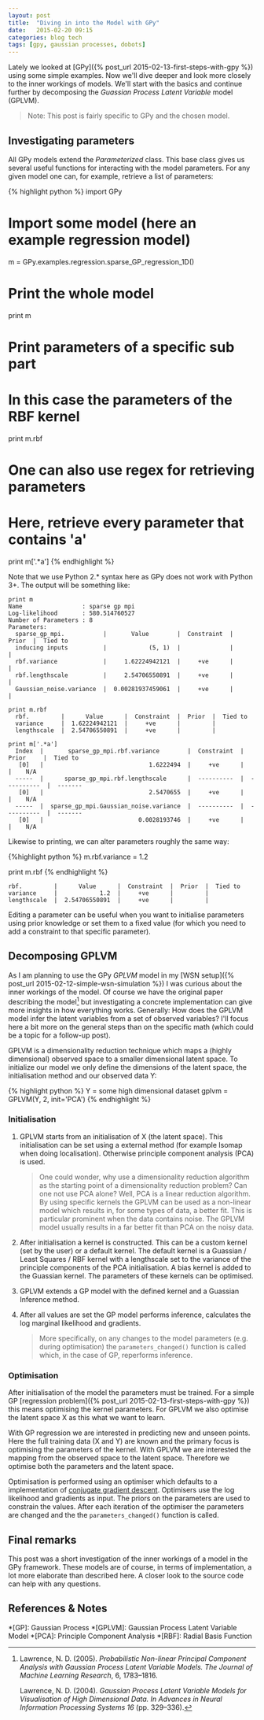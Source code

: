 ```yaml
---
layout: post
title:  "Diving in into the Model with GPy"
date:   2015-02-20 09:15
categories: blog tech
tags: [gpy, gaussian processes, dobots]
---
```


Lately we looked at [GPy]({% post_url 2015-02-13-first-steps-with-gpy %}) using some simple examples. Now we'll dive deeper and look more closely to the inner workings of models. We'll start with the basics and continue further by decomposing the _Guassian Process Latent Variable_ model (GPLVM).

> Note: This post is fairly specific to GPy and the chosen model.

## Investigating parameters

All GPy models extend the _Parameterized_ class. This base class gives us several useful functions for interacting with the model parameters. For any given model one can, for example, retrieve a list of parameters:

{% highlight python %}
import GPy

# Import some model (here an example regression model)
m = GPy.examples.regression.sparse_GP_regression_1D()

# Print the whole model
print m

# Print parameters of a specific sub part
# In this case the parameters of the RBF kernel
print m.rbf

# One can also use regex for retrieving parameters
# Here, retrieve every parameter that contains 'a'
print m['.*a']
{% endhighlight %}

Note that we use Python 2.* syntax here as GPy does not work with Python 3+. The output will be something like:

	print m
	Name                 : sparse gp mpi
	Log-likelihood       : 580.514760527
	Number of Parameters : 8
	Parameters:
	  sparse_gp_mpi.           |       Value        |  Constraint  |  Prior  |  Tied to
	  inducing inputs          |            (5, 1)  |              |         |         
	  rbf.variance             |     1.62224942121  |     +ve      |         |         
	  rbf.lengthscale          |     2.54706550891  |     +ve      |         |         
	  Gaussian_noise.variance  |  0.00281937459061  |     +ve      |         |      

	print m.rbf
	  rbf.         |      Value      |  Constraint  |  Prior  |  Tied to
	  variance     |  1.62224942121  |     +ve      |         |         
	  lengthscale  |  2.54706550891  |     +ve      |         |        

	print m['.*a']
	  Index  |       sparse_gp_mpi.rbf.variance        |  Constraint  |    Prior     |  Tied to
	   [0]   |                              1.6222494  |     +ve      |              |    N/A    
	  -----  |      sparse_gp_mpi.rbf.lengthscale      |  ----------  |  ----------  |  -------
	   [0]   |                              2.5470655  |     +ve      |              |    N/A    
	  -----  |  sparse_gp_mpi.Gaussian_noise.variance  |  ----------  |  ----------  |  -------
	   [0]   |                           0.0028193746  |     +ve      |              |    N/A    

Likewise to printing, we can alter parameters roughly the same way:

{%highlight python %}
m.rbf.variance = 1.2

print m.rbf
{% endhighlight %}

	rbf.         |      Value      |  Constraint  |  Prior  |  Tied to
	variance     |            1.2  |     +ve      |         |         
	lengthscale  |  2.54706550891  |     +ve      |         |         

Editing a parameter can be useful when you want to initialise parameters using prior knowledge or set them to a fixed value (for which you need to add a constraint to that specific parameter).

## Decomposing GPLVM

As I am planning to use the GPy _GPLVM_ model in my [WSN setup]({% post_url 2015-02-12-simple-wsn-simulation %}) I was curious about the inner workings of the model. Of course we have the original paper describing the model[^1] but investigating a concrete implementation can give more insights in how everything works. Generally: How does the GPLVM model infer the latent variables from a set of observed variables? I'll focus here a bit more on the general steps than on the specific math (which could be a topic for a follow-up post).

GPLVM is a dimensionality reduction technique which maps a (highly dimensional) observed space to a smaller dimensional latent space. To initialize our model we only define the dimensions of the latent space, the initialisation method and our observed data Y:

{% highlight python %}
Y = some high dimensional dataset
gplvm = GPLVM(Y, 2, init='PCA')
{% endhighlight %}

### Initialisation

1. GPLVM starts from an initialisation of X (the latent space). This initialisation can be set using a external method (for example Isomap when doing localisation). Otherwise principle component analysis (PCA) is used.

	> One could wonder, why use a dimensionality reduction algorithm as the starting point of a dimensionality reduction problem? Can one not use PCA alone? Well, PCA is a linear reduction algorithm. By using specific kernels the GPLVM can be used as a non-linear model which results in, for some types of data, a better fit. This is particular prominent when the data contains noise. The GPLVM model usually results in a far better fit than PCA on the noisy data.

2. After initialisation a kernel is constructed. This can be a custom kernel (set by the user) or a default kernel. The default kernel is a Guassian / Least Squares / RBF kernel with a lengthscale set to the variance of the principle components of the PCA initialisation. A bias kernel is added to the Guassian kernel. The parameters of these kernels can be optimised.

3. GPLVM extends a GP model with the defined kernel and a Guassian Inference method.

4. After all values are set the GP model performs inference, calculates the log marginal likelihood and gradients.

	> More specifically, on any changes to the model parameters (e.g. during optimisation) the `parameters_changed()` function is called which, in the case of GP, reperforms inference.

### Optimisation

After initialisation of the model the parameters must be trained. For a simple GP [regression problem]({% post_url 2015-02-13-first-steps-with-gpy %}) this means optimising the kernel parameters. For GPLVM we also optimise the latent space X as this what we want to learn.

With GP regression we are interested in predicting new and unseen points. Here the full training data (X and Y) are known and the primary focus is optimising the parameters of the kernel. With GPLVM we are interested the mapping from the observed space to the latent space. Therefore we optimise both the parameters and the latent space.

Optimisation is performed using an optimiser which defaults to a implementation of [conjugate gradient descent](http://en.wikipedia.org/wiki/Conjugate_gradient_method). Optimisers use the log likelihood and gradients as input. The priors on the parameters are used to constrain the values. After each iteration of the optimiser the parameters are changed and the the `parameters_changed()` function is called.

## Final remarks

This post was a short investigation of the inner workings of a model in the GPy framework. These models are of course, in terms of implementation, a lot more elaborate than described here. A closer look to the source code can help with any questions.

## References & Notes

[^1]: Lawrence, N. D. (2005). _Probabilistic Non-linear Principal Component Analysis with Gaussian Process Latent Variable Models. The Journal of Machine Learning Research_, 6, 1783–1816.

	Lawrence, N. D. (2004). _Gaussian Process Latent Variable Models for Visualisation of High Dimensional Data. In Advances in Neural Information Processing Systems 16_ (pp. 329–336).

*[GP]: Gaussian Process
*[GPLVM]: Gaussian Process Latent Variable Model
*[PCA]: Principle Component Analysis
*[RBF]: Radial Basis Function
